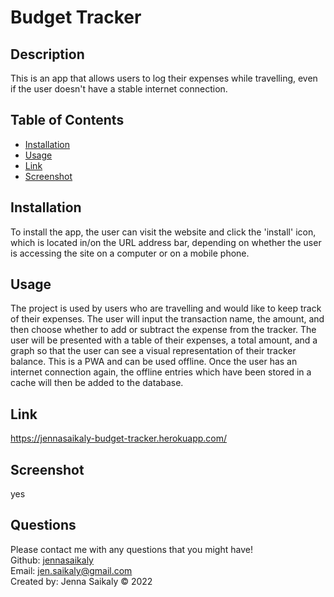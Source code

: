 
  # Budget Tracker  

  ## Description

  This is an app that allows users to log their expenses while travelling, even if the user doesn't have a stable internet connection.  

  

  ## Table of Contents 

  * [Installation](#installation)
  * [Usage](#usage)
  * [Link](#link) 
  * [Screenshot](#screenshot)
   
  
  ## Installation

  To install the app, the user can visit the website and click the 'install' icon, which is located in/on the URL address bar, depending on whether the user is accessing the site on a computer or on a mobile phone.

  ## Usage 

  The project is used by users who are travelling and would like to keep track of their expenses.  The user will input the transaction name, the amount, and then choose whether to add or subtract the expense from the tracker.  The user will be presented with a table of their expenses, a total amount, and a graph so that the user can see a visual representation of their tracker balance.  This is a PWA and can be used offline. Once the user has an internet connection again, the offline entries which have been stored in a cache will then be added to the database.

  ## Link

  https://jennasaikaly-budget-tracker.herokuapp.com/

  ## Screenshot

  yes
  
  ## Questions

  Please contact me with any questions that you might have!<br/>
  Github: <a href="https://www.github.com/jennasaikaly" target="_blank">jennasaikaly</a><br/>
  Email: [jen.saikaly@gmail.com](mailto:jen.saikaly@gmail.com)<br/>
  Created by: Jenna Saikaly &copy; 2022
